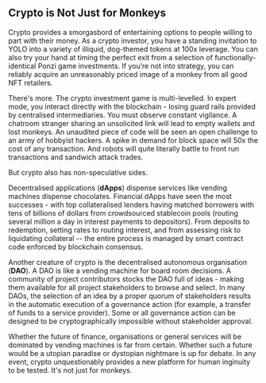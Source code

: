 ## Crypto is Not Just for Monkeys

Crypto provides a smorgasbord of entertaining options to people willing to part with their money. As a crypto investor, you have a standing invitation to YOLO into a variety of illiquid, dog-themed tokens at 100x leverage. You can also try your hand at timing the perfect exit from a selection of functionally-identical Ponzi game investments.  If you’re not into strategy, you can reliably acquire an unreasonably priced image of a monkey from all good NFT retailers. 

There's more. The crypto investment game is multi-levelled. In expert mode, you interact directly with the blockchain - losing guard rails provided by centralised intermediaries. You must observe constant vigilance. A chatroom stranger sharing an unsolicited link will lead to empty wallets and lost monkeys. An unaudited piece of code will be seen an open challenge to an army of hobbyist hackers. A spike in demand for block space will 50x the cost of any transaction. And robots will quite literally battle to front run transactions and sandwich attack trades. 

But crypto also has non-speculative sides. 

Decentralised applications (**dApps**) dispense services like vending machines dispense chocolates. Financial dApps have seen the most successes - with top collateralised lenders having matched borrowers with tens of billions of dollars from crowdsourced stablecoin pools (routing several million a day in interest payments to depositors). From deposits to redemption, setting rates to routing interest, and from assessing risk to liquidating collateral -- the entire process is managed by smart contract code enforced by blockchain consensus. 

Another creature of crypto is the decentralised autonomous organisation (**DAO**). A DAO is like a vending machine for board room decisions. A community of project contributors stocks the DAO full of ideas - making them available for all project stakeholders to browse and select. In many DAOs, the selection of an idea by a proper quorum of stakeholders results in the automatic execution of a governance action (for example, a transfer of funds to a service provider). Some or all governance action can be designed to be cryptographically impossible without stakeholder approval.  

Whether the future of finance, organisations or general services will be dominated by vending machines is far from certain.  Whether such a future would be a utopian paradise or dystopian nightmare is up for debate. In any event, crypto unquestionably provides a new platform for human inginuity to be tested.  It's not just for monkeys.  
